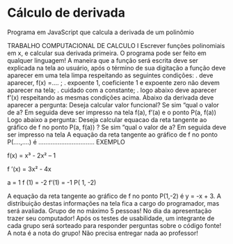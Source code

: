# Cálculo de derivada
Programa em JavaScript que calcula a derivada de um polinômio

TRABALHO COMPUTACIONAL DE CALCULO I
Escrever funções polinomiais em x, e calcular sua derivada primeira.
O programa pode ser feito em qualquer linguagem!
A maneira que a função será escrita deve ser explicada na tela ao usuário, após o término de sua digitação a função deve aparecer em uma tela limpa respeitando as seguintes condições:
. deve aparecer, f(x) =.... ;
. expoente 1, coeficiente 1 e expoente zero não devem aparecer na tela;
. cuidado com a constante;
. logo abaixo deve aparecer f’(x) respeitando as mesmas condições acima.
Abaixo da derivada deve aparecer a pergunta: Deseja calcular valor funcional? Se sim
“qual o valor de a? Em seguida deve ser impresso na tela f(a), f’(a) e o ponto P(a, f(a))
Logo abaixo a pergunta: Deseja calcular equacao da reta tangente ao gráfico de f no ponto
P(a, f(a)) ? Se sim “qual o valor de a? Em seguida deve ser impresso na tela
A equação da reta tangente ao gráfico de f no ponto P(....,....) é
................................
EXEMPLO

f(x) = x³ - 2x² – 1

f ’(x) = 3x² - 4x

a = 1 f (1) = -2 f’(1) = -1 P( 1, -2)

A equação da reta tangente ao gráfico de f no ponto P(1,-2) é y = -x + 3.
A distribuição destas informações na tela fica a cargo do programador, mas será avaliada.
Grupo de no máximo 5 pessoas! 
No dia da apresentação trazer seu computador! Após os testes de usabilidade, um integrante de cada grupo será sorteado para responder perguntas sobre o código fonte! 
A nota é a nota do grupo! Não precisa entregar nada ao professor!


